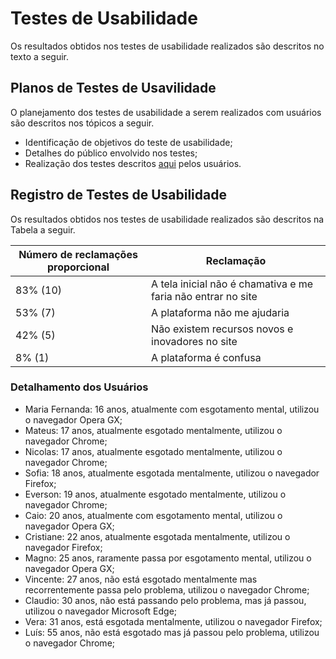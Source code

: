 # Testes de Usabilidade
Os resultados obtidos nos testes de usabilidade realizados são descritos no texto a seguir.

## Planos de Testes de Usavilidade
O planejamento dos testes de usabilidade a serem realizados com usuários são descritos nos tópicos a seguir.

* Identificação de objetivos do teste de usabilidade;
* Detalhes do público envolvido nos testes;
* Realização dos testes descritos [aqui](https://github.com/ICEI-PUC-Minas-PPLCC-TI/tiaw-ppl-cc-m-20212-esgotamento-mental/blob/master/Documentacao/03-TestesDeSoftware.md) pelos usuários.

## Registro de Testes de Usabilidade
Os resultados obtidos nos testes de usabilidade realizados são descritos na Tabela a seguir.

| Número de reclamações proporcional | Reclamação |
|-|-|
| 83% (10) | A tela inicial não é chamativa e me faria não entrar no site |
| 53% (7) | A plataforma não me ajudaria |
| 42% (5) | Não existem recursos novos e inovadores no site |
| 8% (1) | A plataforma é confusa |

### Detalhamento dos Usuários

* Maria Fernanda: 16 anos, atualmente com esgotamento mental, utilizou o navegador Opera GX;
* Mateus: 17 anos, atualmente esgotado mentalmente, utilizou o navegador Chrome;
* Nicolas: 17 anos, atualmente esgotado mentalmente, utilizou o navegador Chrome;
* Sofia: 18 anos, atualmente esgotada mentalmente, utilizou o navegador Firefox;
* Everson: 19 anos, atualmente esgotado mentalmente, utilizou o navegador Chrome;
* Caio: 20 anos, atualmente com esgotamento mental, utilizou o navegador Opera GX;
* Cristiane: 22 anos, atualmente esgotada mentalmente, utilizou o navegador Firefox;
* Magno: 25 anos, raramente passa por esgotamento mental, utilizou o navegador Opera GX;
* Vincente: 27 anos, não está esgotado mentalmente mas recorrentemente passa pelo problema, utilizou o navegador Chrome;
* Claudio: 30 anos, não está passando pelo problema, mas já passou, utilizou o navegador Microsoft Edge;
* Vera: 31 anos, está esgotada mentalmente, utilizou o navegador Firefox;
* Luís: 55 anos, não está esgotado mas já passou pelo problema, utilizou o navegador Chrome;
